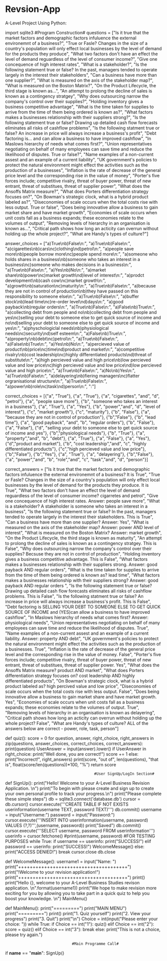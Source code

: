 # Revsion-App
A-Level Project Using Python:


import sqlite3 
                                   #Program Construction#
questions = ["Is it true that the market factors and demographic factors infuluence the external environemnt of a business?",
                            "True or Fasle? Changes in the size of a country's population will only effect local businesses by the level of demand for the products they produce",
                            "What two factors don't have an effect the level of demand reguardless of the level of consumer income?",
                            "Give one concequence of high interest rates",
                            "What is a stakeholder?",
                            "Is the following statement true or false? In the past, managers tended to operate largely in the interest their stakeholders",
                            "Can a business have more than one supplier?",
                            "What is measured on the axis of the stakeholder map?",
                            "What is measured on the Boston Matrix?",
                            "On the Product Lifecycle, the third stage is known as...",
                            "An attempt to prolong the decline of sales is known as a contingency stratgey",
                            "Why does outsourcing narrow the company's control over their supplies?",
                            "Holding inventory gives a business competitive advantage",
                            "What is the time taken for supplies to arrive from the time of them being ordered is known as?",
                            "What factors makes a businesses relationship with their suppliers strong?",
                            "Is the following statement true or false? Drawing up detailed cash flow forecasts eliminates all risks of cashflow problems",
                            "Is the following statment true or false? An increase in price will always increase a business's profit",
                            "Debt factoring is... and can allow a business to have improved cashflow",
                            "In Maslows hierarchy of needs what comes first?",
                            "Union representatives negotiating on behalf of many employees can save time and reduce the likelihood of disputes. True or false?",
                            "Name examples of a non-current assest and an example of a current liability",
                            "UK government's policies to protect the natural environment might effect the activities such as the production of a businesses",
                            "Inflation is the rate of decrease of the general price level and the corresponding rise in the value of money",
                            "Porter's five forces include; competitive rivalry, threat of buyer power, threat of new entrant, threat of substitues, threat of supplier power",
                            "What does the Ansoffs Matrix measure?",
                            "What does Porters differentiation strategy focuses on?",
                            "On Bowman's strategic clock, what is a hybrid product labeled as?", 
                            "Diseconomies of scale occurs when the total costs rise with less output. True or false",
                            "Does being innovative allow a business to gain market share and have market growth",
                            "Economies of scale occurs when unit costs fall as a business expands; these economies relate to the volumes of output",
                            "Removing levels of hierarchy in an organisation is known as...",
                            "Critical path shows how long an acticity can overrun without holding up the whole project?",
                            "What are Handy's types of culture?"]


answer_choices = ["a)True\nb)False\n:",
                   "a)True\nb)False\n:",
                   "a)cigarettes\nb)cars\nc)clothing\nd)petrol\n:",
                   "a)people save more\nb)people borrow more\nc)people spend more\n:",
                   "a)someone who holds shares in a business\nb)someone who takes an interest in a business\nc)someone who makes decisions in a business\n:",
                   "a)True\nb)False\n:",
                   "a)Yes\nb)No\n:",
                   "a)market share\nb)power\nc)market growth\nd)level of interest\n:",
                   "a)prodct development\nb)cash cow\nc)market growth\n:",
                   "a)growth\nb)saturation\nc)maturity\n:",
                   "a)True\nb)False\n:",
                   "a)because they are not in control of production\nb)they have passed on this responsibility to someone else\n:",
                   "a)True\nb)False\n:",
                   "a)buffer stock\nb)lead time\nc)re-order level\nd)days\n:",
                   "a)good payback\nb)regular orders\n:",
                   "a)True\nb)False\n:",
                   "a)False\nb)True\n:",
                   "a)collecting debt from people and no\nb)collecting debt from people and yes\nc)selling your debt to someone else to get quick source of income and no\nd)selling your debt to someone else to get quick source of income and yes\n:",
                   "a)physchologiclal needs\nb)physiological needs\nc)security\nd)self esteem\n:",
                   "a)False\nb)True\n:",
                   "a)property\nb)debt\nc)petrol\n:",
                   "a)True\nb)False\n:",
                   "a)False\nb)True\n:",
                   "a)Yes\nb)No\n:",
                   "a)percieved value of product\nb)price\nc)time\nd)product and market\n:",
                   "a)competitive rivalry\nb)cost leadership\nc)highly differentiated products\nd)threat of substitute\n:",
                   "a)high percieved value and high price\nb)low percieved value and low price\nc)high percieved value and low price\nd)low percieved value and high price\n:",
                   "a)True\nb)False\n:",
                   "a)No\nb)Yes\n:",
                   "a)True\nb)False\n:",
                   "a)delayering\nb)fiering managers\nc)flatter orgranisational structure\n:",
                   "a)True\nb)False\n:",
                   "a)power\nb)role\nc)task\nd)person\n:",
                   ":"]

correct_choices = [{"a", "True"},
                  {"a", "True"},
                  {"a", "cigarettes", "and", "d", "petrol"},
                  {"a", "people save more"},
                  {"b", "someone who takes an interest in a business"},
                  {"a", "True"},
                  {"a", "Yes"},
                  {"b", "power","and", "d", "level of interest"},
                  {"c", "market growth"},
                  {"c", "maturity"},
                  {"b", "False"},
                  {"a", "because they are not in control of production"},
                  {"b","False"},
                  {"b", "lead time"},
                  {"a", "good payback", "and", "b", "regular orders"},
                  {"b", "False"},
                  {"a", "False"},
                  {"d", "selling your debt to someone else to get quick source of income and yes"},
                  {"b","physiological needs"},
                  {"b", "True"},
                  {"a", "property","and", "b", "debt"},
                  {"a", "True"},
                  {"a", "False"},
                  {"a", "Yes"},
                  {"d","product and market"},
                  {"b", "cost leadership","and", "c", "highly differentiated products"},
                  {"c","high percieved value and low price"},
                  {"b","False"},
                  {"b","Yes"},
                  {"a", "True"},
                  {"a", "delayering"},
                  {"b","False"},
                  {"a", "power","and", "b", "role","and", "c", "task","and", "d", "person"}]



correct_answers = ["Is it true that the market factors and demographic factors infuluence the external environemnt of a business? It is True",
                   "True or Fasle? Changes in the size of a country's population will only effect local businesses by the level of demand for the products they produce. It is True",
                   "What two factors don't have an effect the level of demand reguardless of the level of consumer income? cigarretes and petrol",
                   "Give one concequence of high interest rates. Answer: people save more",
                   "What is a stakeholder? A stakeholder is someone who takes an interest in a business",
                   "Is the following statement true or false? In the past, managers tended to operate largely in the interest their stakeholders. This is True",
                   "Can a business have more than one supplier? Answer: Yes",
                   "What is measured on the axis of the stakeholder map? Answer: power AND level of interest",
                   "What is measured on the Boston Matrix? Answer: market growth",
                   "On the Product Lifecycle, the third stage is known as maturity",
                   "An attempt to prolong the decline of sales is known as a contingency stratgey. This is False",
                   "Why does outsourcing narrow the company's control over their supplies? Becsuse they are not in control of production",
                   "Holding inventory gives a business competitive advantage. This is False",
                   "What factors makes a businesses relationship with their suppliers strong. Answer: good payback AND regular orders",
                   "What is the time taken for supplies to arrive from the time of them being ordered is known as? lead time",
                   "What factors makes a businesses relationship with their suppliers strong? Answer: good payback AND regular orders ",
                   "Is the following statement true or false? Drawing up detailed cash flow forecasts eliminates all risks of cashflow problems. This is False",
                   "Is the following statment true or false? An increase in price will always increase a business's profit. This is False",
                   "Debt factoring is SELLING YOUR DEBT TO SOMEONE ELSE TO GET QUICK SOURCE OF INCOME and (YES)can allow a business to have improved cashflow",
                   "In Maslows hierarchy of needs what comes first? Answer: physiological needs",
                   "Union representatives negotiating on behalf of many employees can save time and reduce the likelihood of disputes. True",
                   "Name examples of a non-current assest and an example of a current liability. Answer: property AND debt",
                   "UK government's policies to protect the natural environment might effect the activities such as the production of a businesses. True",
                   "Inflation is the rate of decrease of the general price level and the corresponding rise in the value of money. False",
                   "Porter's five forces include; competitive rivalry, threat of buyer power, threat of new entrant, threat of substitues, threat of supplier power. Yes",
                   "What does the Ansoffs Matrix measure? product AND market",
                   "What does Porters differentiation strategy focuses on? cost leadership AND highly differentiated products",
                   "On Bowman's strategic clock, what is a hybrid product labeled as? high percived value and low price",
                   "Diseconomies of scale occurs when the total costs rise with less output. False",
                   "Does being innovative allow a business to gain market share and have market growth. Yes",
                   "Economies of scale occurs when unit costs fall as a business expands; these economies relate to the volumes of output. True",
                   "Removing levels of hierarchy in an organisation is known as delayering",
                   "Critical path shows how long an acticity can overrun without holding up the whole project? False",
                   "What are Handy's types of culture? ALL of the answers below are correct - power, role, task, person"]


def quiz(): 
    score = 0 
    for question, answer, right_choice, right_answers in zip(questions, answer_choices, correct_choices, correct_answers):
        print(question)
        UserAnswer = input(answer).lower()
        if UserAnswer in right_choice: 
            print("Well done, you are correct!")
            score += 1 
        else:
            print("Incorrect!", right_answers)
    print(score, "out of", len(questions), "that is", float(score/len(questions))*100, "%")
    return score 


                                            #User SignUp/LogIn Section#
def SignUp(): 
    print("Hello! Welcome to your A-Level Business Revision Application. \n") 
    print("To begin with please create and sign up to create your own personal profile to track your progress.\n")
    print("Please complete these simple steps")
    db = sqlite3.connect('database.db')
    cursor = db.cursor()
    cursor.execute('''CREATE TABLE IF NOT EXISTS userinformation(username TEXT, password TEXT)''')
    db.commit()
    username = input("Username:")
    password = input("Password:")
    cursor.execute('''INSERT INTO userinformation(username, password) VALUES (?,?)''',(username, password))
    print("Saved")
    db.commit()
    cursor.execute('''SELECT username, password FROM userinformation''')
    userinfo = cursor.fetchone()
    #print(username, password) #FOR TESTING PURPOSES
    while True: 
        if username == userinfo: 
            print("SUCCESS!")
        elif password == userinfo:
            print("SUCCESS!") 
            WelcomeMessage()
        else: 
            print("ACCESS DENIED!")
            break 
        cursor.close 
        db.close 

def WelcomeMessage(): 
    username1 = input("Name: ") 
    print("++++++++++++++++++++++++++++++++++++++")
    print("!Welcome to your revision application!")
    print("++++++++++++++++++++++++++++++++++++++")
    print()
    print("Hello {}, welcome to your A-Level Business Studies revison application. \n".format(username1)) 
    print("We hope to make revision more exciting for you by allowing you to take part in a quick quiz to help you boost your knowledge. \n")
    MainMenu()
    
def MainMenu(): 
    print("=========")
    print("MAIN MENU")
    print("=========")
    print()
    print("1. Quiz yourself") 
    print("2. View your progress")
    print("3. Quit") 
    print("\n")
    Choice = int(input("Please enter your choice: "))
    while True: 
        if Choice == int("1"): 
            quiz() 
        elif Choice == int("2"):
            score = quiz() 
        elif Choice == int("3"): 
            break 
        else: 
            print("This is not a choice, please try again.")

                                  #Main Programme Call#   
if __name__ == "__main__":
    SignUp()
    
